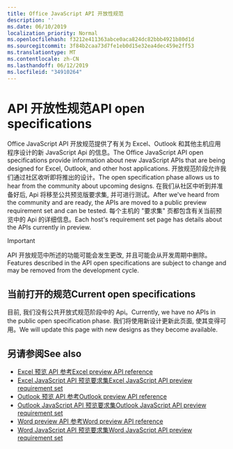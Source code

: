 ```yaml
---
title: Office JavaScript API 开放性规范
description: ''
ms.date: 06/10/2019
localization_priority: Normal
ms.openlocfilehash: f3212e411363abce0aca824dc82bbb4921b80d1d
ms.sourcegitcommit: 3f84b2caa73d7fe1eb0d15e32ea4dec459e2ff53
ms.translationtype: MT
ms.contentlocale: zh-CN
ms.lasthandoff: 06/12/2019
ms.locfileid: "34910264"
---
```

# <a name="api-open-specifications"></a><span data-ttu-id="3bec2-102">API 开放性规范</span><span class="sxs-lookup"><span data-stu-id="3bec2-102">API open specifications</span></span>

<span data-ttu-id="3bec2-103">Office JavaScript API 开放规范提供了有关为 Excel、Outlook 和其他主机应用程序设计的新 JavaScript Api 的信息。</span><span class="sxs-lookup"><span data-stu-id="3bec2-103">The Office JavaScript API open specifications provide information about new JavaScript APIs that are being designed for Excel, Outlook, and other host applications.</span></span> <span data-ttu-id="3bec2-104">开放规范阶段允许我们通过社区收听即将推出的设计。</span><span class="sxs-lookup"><span data-stu-id="3bec2-104">The open specification phase allows us to hear from the community about upcoming designs.</span></span> <span data-ttu-id="3bec2-105">在我们从社区中听到并准备好后, Api 将移至公共预览版要求集, 并可进行测试。</span><span class="sxs-lookup"><span data-stu-id="3bec2-105">After we've heard from the community and are ready, the APIs are moved to a public preview requirement set and can be tested.</span></span> <span data-ttu-id="3bec2-106">每个主机的 "要求集" 页都包含有关当前预览中的 Api 的详细信息。</span><span class="sxs-lookup"><span data-stu-id="3bec2-106">Each host's requirement set page has details about the APIs currently in preview.</span></span>

> [!IMPORTANT]
> <span data-ttu-id="3bec2-107">API 开放规范中所述的功能可能会发生更改, 并且可能会从开发周期中删除。</span><span class="sxs-lookup"><span data-stu-id="3bec2-107">Features described in the API open specifications are subject to change and may be removed from the development cycle.</span></span>

## <a name="current-open-specifications"></a><span data-ttu-id="3bec2-108">当前打开的规范</span><span class="sxs-lookup"><span data-stu-id="3bec2-108">Current open specifications</span></span>

<span data-ttu-id="3bec2-109">目前, 我们没有公共开放式规范阶段中的 Api。</span><span class="sxs-lookup"><span data-stu-id="3bec2-109">Currently, we have no APIs in the public open specification phase.</span></span> <span data-ttu-id="3bec2-110">我们将使用新设计更新此页面, 使其变得可用。</span><span class="sxs-lookup"><span data-stu-id="3bec2-110">We will update this page with new designs as they become available.</span></span>

## <a name="see-also"></a><span data-ttu-id="3bec2-111">另请参阅</span><span class="sxs-lookup"><span data-stu-id="3bec2-111">See also</span></span>

- [<span data-ttu-id="3bec2-112">Excel 预览 API 参考</span><span class="sxs-lookup"><span data-stu-id="3bec2-112">Excel preview API reference</span></span>](/javascript/api/excel)
- [<span data-ttu-id="3bec2-113">Excel JavaScript API 预览要求集</span><span class="sxs-lookup"><span data-stu-id="3bec2-113">Excel JavaScript API preview requirement set</span></span>](../requirement-sets/excel-api-requirement-sets.md#excel-javascript-preview-apis)
- [<span data-ttu-id="3bec2-114">Outlook 预览 API 参考</span><span class="sxs-lookup"><span data-stu-id="3bec2-114">Outlook preview API reference</span></span>](/javascript/api/outlook)
- [<span data-ttu-id="3bec2-115">Outlook JavaScript API 预览要求集</span><span class="sxs-lookup"><span data-stu-id="3bec2-115">Outlook JavaScript API preview requirement set</span></span>](..//objectmodel/preview-requirement-set/outlook-requirement-set-preview.md)
- [<span data-ttu-id="3bec2-116">Word preview API 参考</span><span class="sxs-lookup"><span data-stu-id="3bec2-116">Word preview API reference</span></span>](/javascript/api/word)
- [<span data-ttu-id="3bec2-117">Word JavaScript API 预览要求集</span><span class="sxs-lookup"><span data-stu-id="3bec2-117">Word JavaScript API preview requirement set</span></span>](../requirement-sets/word-api-requirement-sets.md#word-javascript-preview-apis)
